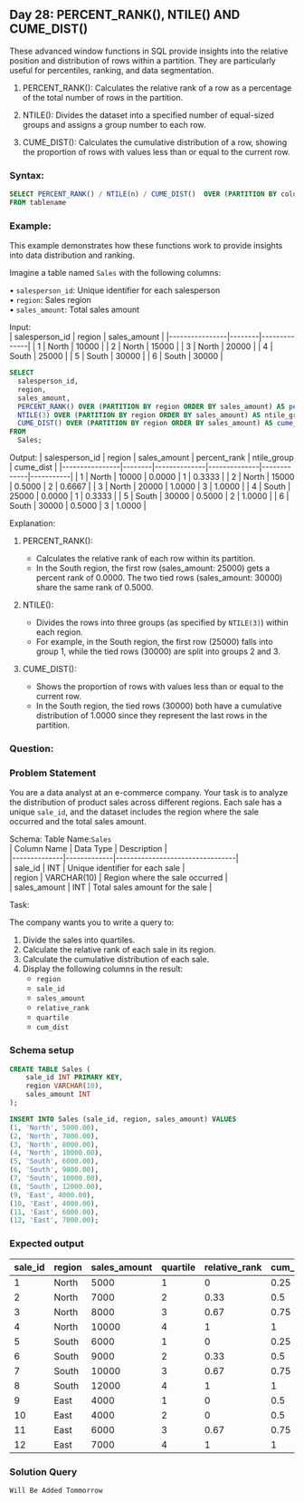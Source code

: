 ## Day 28: PERCENT_RANK(), NTILE() AND CUME_DIST()

These advanced window functions in SQL provide insights into the relative position and distribution of rows within a partition. They are particularly useful for percentiles, ranking, and data segmentation.

1. PERCENT_RANK(): Calculates the relative rank of a row as a percentage of the total number of rows in the partition.

2. NTILE(): Divides the dataset into a specified number of equal-sized groups and assigns a group number to each row.  

3. CUME_DIST(): Calculates the cumulative distribution of a row, showing the proportion of rows with values less than or equal to the current row.

### Syntax:

```sql
SELECT PERCENT_RANK() / NTILE(n) / CUME_DIST()  OVER (PARTITION BY column_name ORDER BY column_name)
FROM tablename
```

### Example:

This example demonstrates how these functions work to provide insights into data distribution and ranking.  

Imagine a table named `Sales` with the following columns:  

• `salesperson_id`: Unique identifier for each salesperson  
• `region`: Sales region  
• `sales_amount`: Total sales amount  

Input:  
| salesperson_id | region | sales_amount |
|----------------|--------|--------------|
| 1              | North  | 10000        |
| 2              | North  | 15000        |
| 3              | North  | 20000        |
| 4              | South  | 25000        |
| 5              | South  | 30000        |
| 6              | South  | 30000        | 

```sql
SELECT  
  salesperson_id,  
  region,  
  sales_amount,  
  PERCENT_RANK() OVER (PARTITION BY region ORDER BY sales_amount) AS percent_rank,  
  NTILE(3) OVER (PARTITION BY region ORDER BY sales_amount) AS ntile_group,  
  CUME_DIST() OVER (PARTITION BY region ORDER BY sales_amount) AS cume_dist  
FROM  
  Sales;  
```

Output:
| salesperson_id | region | sales_amount | percent_rank | ntile_group | cume_dist |
|----------------|--------|--------------|--------------|-------------|-----------|
| 1              | North  | 10000        | 0.0000       | 1           | 0.3333    |
| 2              | North  | 15000        | 0.5000       | 2           | 0.6667    |
| 3              | North  | 20000        | 1.0000       | 3           | 1.0000    |
| 4              | South  | 25000        | 0.0000       | 1           | 0.3333    |
| 5              | South  | 30000        | 0.5000       | 2           | 1.0000    |
| 6              | South  | 30000        | 0.5000       | 3           | 1.0000    |

Explanation:

1. PERCENT_RANK():  
   - Calculates the relative rank of each row within its partition.  
   - In the South region, the first row (sales_amount: 25000) gets a percent rank of 0.0000. The two tied rows (sales_amount: 30000) share the same rank of 0.5000.  

2. NTILE():  
   - Divides the rows into three groups (as specified by `NTILE(3)`) within each region.  
   - For example, in the South region, the first row (25000) falls into group 1, while the tied rows (30000) are split into groups 2 and 3.  

3. CUME_DIST():  
   - Shows the proportion of rows with values less than or equal to the current row.  
   - In the South region, the tied rows (30000) both have a cumulative distribution of 1.0000 since they represent the last rows in the partition.
   
### Question:

### Problem Statement

You are a data analyst at an e-commerce company. Your task is to analyze the distribution of product sales across different regions.
Each sale has a unique `sale_id`, and the dataset includes the region where the sale occurred and the total sales amount.  

Schema:
Table Name:`Sales`  
| Column Name  | Data Type   | Description                     |  
|--------------|-------------|---------------------------------|  
| sale_id      | INT         | Unique identifier for each sale |  
| region       | VARCHAR(10) | Region where the sale occurred  |  
| sales_amount | INT         | Total sales amount for the sale |  

Task: 

The company wants you to write a query to:  
1. Divide the sales into quartiles.
2. Calculate the relative rank of each sale in its region. 
3. Calculate the cumulative distribution of each sale.  
4. Display the following columns in the result:  
   - `region`  
   - `sale_id`  
   - `sales_amount`  
   - `relative_rank`  
   - `quartile`  
   - `cum_dist`  

### Schema setup

```sql
CREATE TABLE Sales (  
    sale_id INT PRIMARY KEY,  
    region VARCHAR(10),  
    sales_amount INT 
);  

INSERT INTO Sales (sale_id, region, sales_amount) VALUES  
(1, 'North', 5000.00),  
(2, 'North', 7000.00),  
(3, 'North', 8000.00),  
(4, 'North', 10000.00),  
(5, 'South', 6000.00),  
(6, 'South', 9000.00),  
(7, 'South', 10000.00),  
(8, 'South', 12000.00),  
(9, 'East', 4000.00),  
(10, 'East', 4000.00),  
(11, 'East', 6000.00),  
(12, 'East', 7000.00);  
```

### Expected output

| sale_id | region | sales_amount | quartile | relative_rank | cum_dist |
|---------|--------|--------------|----------|---------------|----------|
| 1       | North  | 5000         | 1        | 0             | 0.25     |
| 2       | North  | 7000         | 2        | 0.33          | 0.5      |
| 3       | North  | 8000         | 3        | 0.67          | 0.75     |
| 4       | North  | 10000        | 4        | 1             | 1        |
| 5       | South  | 6000         | 1        | 0             | 0.25     |
| 6       | South  | 9000         | 2        | 0.33          | 0.5      |
| 7       | South  | 10000        | 3        | 0.67          | 0.75     |
| 8       | South  | 12000        | 4        | 1             | 1        |
| 9       | East   | 4000         | 1        | 0             | 0.5      |
| 10      | East   | 4000         | 2        | 0             | 0.5      |
| 11      | East   | 6000         | 3        | 0.67          | 0.75     |
| 12      | East   | 7000         | 4        | 1             | 1        |

### Solution Query

```sql
Will Be Added Tommorrow
```
